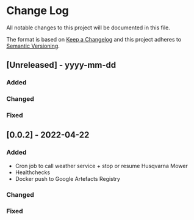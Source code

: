 
# Change Log
All notable changes to this project will be documented in this file.

The format is based on [Keep a Changelog](http://keepachangelog.com/) and this project adheres to [Semantic Versioning](http://semver.org/).

## [Unreleased] - yyyy-mm-dd

### Added

### Changed

### Fixed

## [0.0.2] - 2022-04-22

### Added
- Cron job to call weather service + stop or resume Husqvarna Mower
- Healthchecks
- Docker push to Google Artefacts Registry

### Changed

### Fixed
